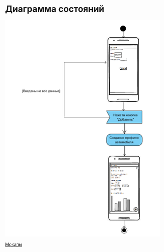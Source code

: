 # Диаграмма состояний

![Диаграмма состояний](../../../Images/SystemDesign/State1.PNG)

[Мокапы](../../../Images/Mockups)
